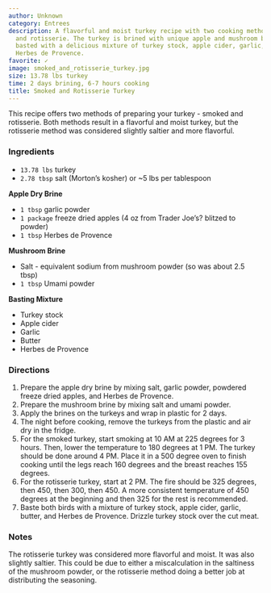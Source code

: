 ```yaml
---
author: Unknown
category: Entrees
description: A flavorful and moist turkey recipe with two cooking methods - smoked
  and rotisserie. The turkey is brined with unique apple and mushroom brines, and
  basted with a delicious mixture of turkey stock, apple cider, garlic, butter, and
  Herbes de Provence.
favorite: ✓
image: smoked_and_rotisserie_turkey.jpg
size: 13.78 lbs turkey
time: 2 days brining, 6-7 hours cooking
title: Smoked and Rotisserie Turkey
---
```

This recipe offers two methods of preparing your turkey - smoked and rotisserie. Both methods result in a flavorful and moist turkey, but the rotisserie method was considered slightly saltier and more flavorful. 

### Ingredients

* `13.78 lbs` turkey
* `2.78 tbsp` salt (Morton’s kosher) or ~5 lbs per tablespoon

**Apple Dry Brine**
* `1 tbsp` garlic powder
* `1 package` freeze dried apples (4 oz from Trader Joe’s? blitzed to powder)
* `1 tbsp` Herbes de Provence

**Mushroom Brine**
* Salt - equivalent sodium from mushroom powder (so was about 2.5 tbsp)
* `1 tbsp` Umami powder

**Basting Mixture**
* Turkey stock
* Apple cider
* Garlic
* Butter
* Herbes de Provence

### Directions

1. Prepare the apple dry brine by mixing salt, garlic powder, powdered freeze dried apples, and Herbes de Provence.
2. Prepare the mushroom brine by mixing salt and umami powder.
3. Apply the brines on the turkeys and wrap in plastic for 2 days.
4. The night before cooking, remove the turkeys from the plastic and air dry in the fridge.
5. For the smoked turkey, start smoking at 10 AM at 225 degrees for 3 hours. Then, lower the temperature to 180 degrees at 1 PM. The turkey should be done around 4 PM. Place it in a 500 degree oven to finish cooking until the legs reach 160 degrees and the breast reaches 155 degrees.
6. For the rotisserie turkey, start at 2 PM. The fire should be 325 degrees, then 450, then 300, then 450. A more consistent temperature of 450 degrees at the beginning and then 325 for the rest is recommended.
7. Baste both birds with a mixture of turkey stock, apple cider, garlic, butter, and Herbes de Provence. Drizzle turkey stock over the cut meat.

### Notes

The rotisserie turkey was considered more flavorful and moist. It was also slightly saltier. This could be due to either a miscalculation in the saltiness of the mushroom powder, or the rotisserie method doing a better job at distributing the seasoning.